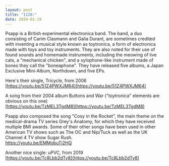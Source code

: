 ```yaml
---
layout: post
title: "1128:"
date: 2024-01-19
---
```


Psapp is a British experimental electronica band. The band, a duo consisting of Carim Clasmann and Galia Durant, are sometimes credited with inventing a musical style known as toytronica, a form of electronica made with toys and toy instruments. They are also noted for their use of found sounds and homemade instruments, including the meowing of live cats, a "mechanical chicken", and a xylophone-like instrument made of bones they call the "boneaphone". They have released five albums, a Japan Exclusive Mini-Album, Northdown, and five EPs.

Here's their single, Tricycle, from 2006  
[https://youtu.be/51Z4PWXJM64](https://youtu.be/51Z4PWXJM64)

A song from their 2004 album Buttons and War ("toytronica" elements are obvious on this one)  
[https://youtu.be/TzMEL3TgdM8](https://youtu.be/TzMEL3TgdM8)

Psapp also composed the song "Cosy in the Rocket", the main theme on the medical-drama TV series Grey's Anatomy, for which they have received multiple BMI awards. Some of their other songs have been used in other American TV shows such as The OC and Nip/Tuck as well as the UK Channel 4 TV show Sugar Rush.  
https://youtu.be/EMMobuTj2HQ

Another nice single: uPVC, from 2019  
[https://youtu.be/Tc8Lbb2dTv8](https://youtu.be/Tc8Lbb2dTv8)
